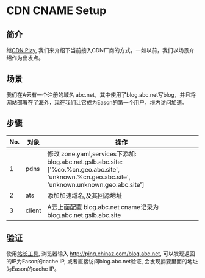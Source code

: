 # CDN CNAME Setup

## **简介**

继[CDN Play](https://europelee.github.io/2020/11/14/cdn-play/), 我们来介绍下当前接入CDN厂商的方式，一如以前，我们以场景介绍作为出发点。

## **场景**

我们在A云有一个注册的域名 abc.net，其中使用了blog.abc.net写blog，并且将网站部署在了海外，现在我们让它成为Eason的第一个用户，境内访问加速。

## **步骤**

|  No.   | 对象  | 操作 |
|  ----  | ----  | ---- |
| 1  | pdns | 修改 zone.yaml,services下添加:<br>blog.abc.net.gslb.abc.site: ['%co.%cn.geo.abc.site', 'unknown.%cn.geo.abc.site', 'unknown.unknown.geo.abc.site'] |
| 2  | ats  | 添加加速域名,及其回源地址 |
| 3  | client | A云上面配置 blog.abc.net cname记录为blog.abc.net.gslb.abc.site| 

## **验证**

使用[站长工具](http://tool.chinaz.com), 浏览器输入 <http://ping.chinaz.com/blog.abc.net>, 可以发现返回的IP为Eason的cache IP, 或者直接访问blog.abc.net验证, 会发现摘要里面的地址为Eason的cache IP。
